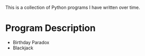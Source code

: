 This is a collection of Python programs I have written over time.

# Program Description

- Birthday Paradox
- Blackjack
